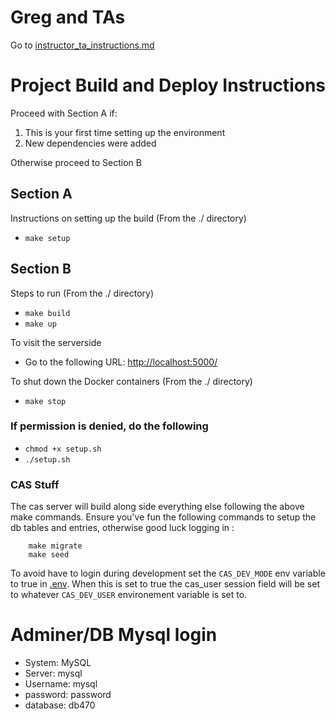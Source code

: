 # Greg and TAs
Go to [instructor_ta_instructions.md](./markdown/instructor_ta.md)

# Project Build and Deploy Instructions

Proceed with Section A if:

1. This is your first time setting up the environment
1. New dependencies were added

Otherwise proceed to Section B

## Section A
Instructions on setting up the build (From the ./ directory)

 * `make setup`

## Section B
Steps to run (From the ./ directory)

 * `make build`
 * `make up`

To visit the serverside

 * Go to the following URL: [http://localhost:5000/](http://localhost:5000/)

To shut down the Docker containers (From the ./ directory)

 * `make stop`

### **If permission is denied, do the following**

 * `chmod +x setup.sh`
 * `./setup.sh`

### CAS Stuff

The cas server will build along side everything else following the above make commands. Ensure you've fun the following commands to setup the db tables and entries, otherwise good luck logging in :
```
    make migrate
    make seed
```

To avoid have to login during development set the `CAS_DEV_MODE` env variable to true in [.env](./.env). When this is set to true the cas_user session field will be set to whatever `CAS_DEV_USER` environement variable is set to.

# Adminer/DB Mysql login
 * System: MySQL
 * Server: mysql
 * Username: mysql
 * password: password
 * database: db470
